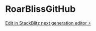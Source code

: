 # RoarBlissGitHub

[Edit in StackBlitz next generation editor ⚡️](https://stackblitz.com/~/github.com/clarencejohnson126/RoarBlissGitHub)